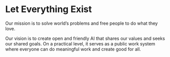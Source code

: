 # Let Everything Exist

Our mission is to solve world’s problems and free people to do what they love.

Our vision is to create open and friendly AI that shares our values and seeks our shared goals. On a practical level, it serves as a public work system where everyone can do meaningful work and create good for all.

